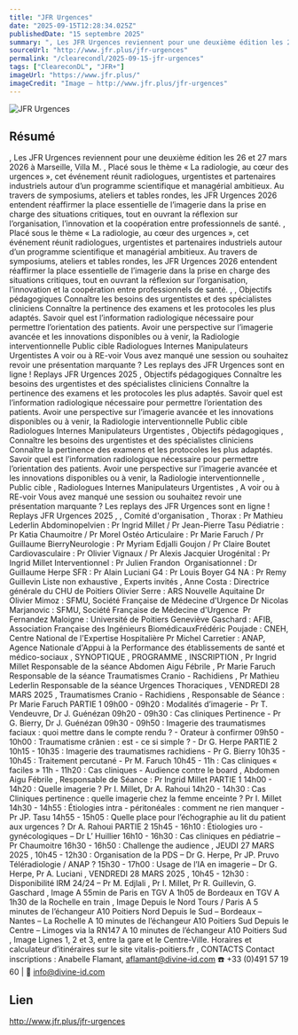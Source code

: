 ```yaml
---
title: "JFR Urgences"
date: "2025-09-15T12:28:34.025Z"
publishedDate: "15 septembre 2025"
summary: ", Les JFR Urgences reviennent pour une deuxième édition les 26 et 27 mars 2026 à Marseille, Villa M. , Placé sous le thème « La radiologie, au cœur des urgences », cet événement réunit radiologues, urgentistes et partenaires industriels autour d’un programme scientifique et managérial ambitieux. Au travers de symposiums, ateliers et tables rondes, les JFR Urgences 2026 entendent réaffirmer la place essentielle de l’imagerie dans la prise en charge des situations critiques, tout en ouvrant la réflexion sur l’organisation, l’innovation et la coopération entre professionnels de santé. , Placé sous le thème « La radiologie, au cœur des urgences », cet événement réunit radiologues, urgentistes et partenaires industriels autour d’un programme scientifique et managérial ambitieux. Au travers de symposiums, ateliers et tables rondes, les JFR Urgences 2026 entendent réaffirmer la place essentielle de l’imagerie dans la prise en charge des situations critiques, tout en ouvrant la réflexion sur l’organisation, l’innovation et la coopération entre professionnels de santé. , , Objectifs pédagogiques Connaître les besoins des urgentistes et des spécialistes cliniciens Connaître la pertinence des examens et les protocoles les plus adaptés. Savoir quel est l’information radiologique nécessaire pour permettre l’orientation des patients. Avoir une perspective sur l’imagerie avancée et les innovations disponibles ou à venir, la Radiologie interventionnelle Public cible Radiologues Internes Manipulateurs Urgentistes A voir ou à RE-voir Vous avez manqué une session ou souhaitez revoir une présentation marquante ? Les replays des JFR Urgences sont en ligne ! Replays JFR Urgences 2025 , Objectifs pédagogiques Connaître les besoins des urgentistes et des spécialistes cliniciens Connaître la pertinence des examens et les protocoles les plus adaptés. Savoir quel est l’information radiologique nécessaire pour permettre l’orientation des patients. Avoir une perspective sur l’imagerie avancée et les innovations disponibles ou à venir, la Radiologie interventionnelle Public cible Radiologues Internes Manipulateurs Urgentistes , Objectifs pédagogiques , Connaître les besoins des urgentistes et des spécialistes cliniciens Connaître la pertinence des examens et les protocoles les plus adaptés. Savoir quel est l’information radiologique nécessaire pour permettre l’orientation des patients. Avoir une perspective sur l’imagerie avancée et les innovations disponibles ou à venir, la Radiologie interventionnelle , Public cible , Radiologues Internes Manipulateurs Urgentistes , A voir ou à RE-voir Vous avez manqué une session ou souhaitez revoir une présentation marquante ? Les replays des JFR Urgences sont en ligne ! Replays JFR Urgences 2025 , , Comité d&#039;organisation , Thorax : Pr Mathieu Lederlin Abdominopelvien : Pr Ingrid Millet / Pr Jean-Pierre Tasu​ Pédiatrie : Pr Katia Chaumoitre / Pr Morel​ Ostéo Articulaire : Pr Marie Faruch / Pr Guillaume Bierry​ Neurologie : Pr Myriam Edjalli Goujon / Pr Claire Boutet ​ Cardiovasculaire : Pr Olivier Vignaux / Pr Alexis Jacquier​ Urogénital : Pr Ingrid Millet​ Interventionnel : Pr Julien Frandon ​ Organisationnel : Dr Guillaume Herpe SFR : Pr Alain Luciani​ G4 : Pr Louis Boyer​ G4 NA : Pr Remy Guillevin​ Liste non exhaustive​ , Experts invités , Anne Costa : Directrice générale du CHU de Poitiers​ Olivier Serre : ARS Nouvelle Aquitaine​ Dr Olivier Mimoz : SFMU, Société Française de Médecine d&#039;Urgence Dr Nicolas Marjanovic : SFMU, Société Française de Médecine d&#039;Urgence ​ Pr Fernandez Maloigne : Université de Poitiers​ Geneviève Gaschard : AFIB, Association Française des Ingénieurs Biomédicaux​ Frédéric Poujade : CNEH, Centre National de l&#039;Expertise Hospitalière Pr Michel Carretier : ANAP, Agence Nationale d&#039;Appui à la Performance des établissements de santé et médico-sociaux , SYNOPTIQUE , PROGRAMME , INSCRIPTION , Pr Ingrid Millet Responsable de la séance Abdomen Aigu Fébrile , Pr Marie Faruch Responsable de la séance Traumatismes Cranio - Rachidiens , Pr Mathieu Lederlin Responsable de la séance Urgences Thoraciques , VENDREDI 28 MARS 2025 , Traumatismes Cranio - Rachidiens , Responsable de Séance : Pr Marie Faruch PARTIE 1 09h00 - 09h20 : Modalités d’imagerie - Pr T. Vendeuvre, Dr J. Guénézan 09h20 - 09h30 : Cas cliniques Pertinence - Pr G. Bierry, Dr J. Guénézan 09h30 - 09h50 : Imagerie des traumatismes faciaux : quoi mettre dans le compte rendu ? - Orateur à confirmer 09h50 - 10h00 : Traumatisme crânien : est - ce si simple ? - Dr G. Herpe PARTIE 2 10h15 - 10h35 : Imagerie des traumatismes rachidiens - Pr G. Bierry 10h35 - 10h45 : Traitement percutané - Pr M. Faruch 10h45 - 11h : Cas cliniques « faciles » 11h - 11h20 : Cas cliniques - Audience contre le board , Abdomen Aigu Fébrile , Responsable de Séance : Pr Ingrid Millet PARTIE 1 14h00 - 14h20 : Quelle imagerie ? Pr I. Millet, Dr A. Rahoui 14h20 - 14h30 : Cas Cliniques pertinence : quelle imagerie chez la femme enceinte ? Pr I. Millet 14h30 - 14h55 : Étiologies intra - péritonéales : comment ne rien manquer - Pr JP. Tasu 14h55 - 15h05 : Quelle place pour l’échographie au lit du patient aux urgences ? Dr A. Rahoui PARTIE 2 15h45 - 16h10 : Étiologies uro - gynécologiques – Dr L’ Huillier 16h10 - 16h30 : Cas cliniques en pédiatrie – Pr Chaumoitre 16h30 - 16h50 : Challenge the audience , JEUDI 27 MARS 2025 , 10h45 - 12h30 : Organisation de la PDS – Dr G. Herpe, Pr JP. Pruvo Téléradiologie / ANAP ? 15h30 - 17h00 : Usage de l’IA en imagerie – Dr G. Herpe, Pr A. Luciani , VENDREDI 28 MARS 2025 , 10h45 - 12h30 : Disponibilité IRM 24/24 – Pr M. Edjlali , Pr I. Millet, Pr R. Guillevin, G. Gaschard , Image A 55min de Paris en TGV A 1h05 de Bordeaux en TGV A 1h30 de la Rochelle en train , Image Depuis le Nord Tours / Paris A 5 minutes de l’échangeur A10 Poitiers Nord Depuis le Sud – Bordeaux – Nantes – La Rochelle A 10 minutes de l’échangeur A10 Poitiers Sud Depuis le Centre – Limoges via la RN147 A 10 minutes de l’échangeur A10 Poitiers Sud , Image Lignes 1, 2 et 3, entre la gare et le Centre-Ville. Horaires et calculateur d’itinéraires sur le site vitalis-poitiers.fr , CONTACTS Contact inscriptions : Anabelle Flamant, aflamant@divine-id.com ☎️ +33 (0)491 57 19 60 | 📧 info@divine-id.com"
sourceUrl: "http://www.jfr.plus/jfr-urgences"
permalink: "/clearecondl/2025-09-15-jfr-urgences"
tags: ["CleareconDL", "JFR+"]
imageUrl: "https://www.jfr.plus/"
imageCredit: "Image — http://www.jfr.plus/jfr-urgences"
---
```


![JFR Urgences](https://www.jfr.plus/)

## Résumé

, Les JFR Urgences reviennent pour une deuxième édition les 26 et 27 mars 2026 à Marseille, Villa M. , Placé sous le thème « La radiologie, au cœur des urgences », cet événement réunit radiologues, urgentistes et partenaires industriels autour d’un programme scientifique et managérial ambitieux. Au travers de symposiums, ateliers et tables rondes, les JFR Urgences 2026 entendent réaffirmer la place essentielle de l’imagerie dans la prise en charge des situations critiques, tout en ouvrant la réflexion sur l’organisation, l’innovation et la coopération entre professionnels de santé. , Placé sous le thème « La radiologie, au cœur des urgences », cet événement réunit radiologues, urgentistes et partenaires industriels autour d’un programme scientifique et managérial ambitieux. Au travers de symposiums, ateliers et tables rondes, les JFR Urgences 2026 entendent réaffirmer la place essentielle de l’imagerie dans la prise en charge des situations critiques, tout en ouvrant la réflexion sur l’organisation, l’innovation et la coopération entre professionnels de santé. , , Objectifs pédagogiques Connaître les besoins des urgentistes et des spécialistes cliniciens Connaître la pertinence des examens et les protocoles les plus adaptés. Savoir quel est l’information radiologique nécessaire pour permettre l’orientation des patients. Avoir une perspective sur l’imagerie avancée et les innovations disponibles ou à venir, la Radiologie interventionnelle Public cible Radiologues Internes Manipulateurs Urgentistes A voir ou à RE-voir Vous avez manqué une session ou souhaitez revoir une présentation marquante ? Les replays des JFR Urgences sont en ligne ! Replays JFR Urgences 2025 , Objectifs pédagogiques Connaître les besoins des urgentistes et des spécialistes cliniciens Connaître la pertinence des examens et les protocoles les plus adaptés. Savoir quel est l’information radiologique nécessaire pour permettre l’orientation des patients. Avoir une perspective sur l’imagerie avancée et les innovations disponibles ou à venir, la Radiologie interventionnelle Public cible Radiologues Internes Manipulateurs Urgentistes , Objectifs pédagogiques , Connaître les besoins des urgentistes et des spécialistes cliniciens Connaître la pertinence des examens et les protocoles les plus adaptés. Savoir quel est l’information radiologique nécessaire pour permettre l’orientation des patients. Avoir une perspective sur l’imagerie avancée et les innovations disponibles ou à venir, la Radiologie interventionnelle , Public cible , Radiologues Internes Manipulateurs Urgentistes , A voir ou à RE-voir Vous avez manqué une session ou souhaitez revoir une présentation marquante ? Les replays des JFR Urgences sont en ligne ! Replays JFR Urgences 2025 , , Comité d&#039;organisation , Thorax : Pr Mathieu Lederlin Abdominopelvien : Pr Ingrid Millet / Pr Jean-Pierre Tasu​ Pédiatrie : Pr Katia Chaumoitre / Pr Morel​ Ostéo Articulaire : Pr Marie Faruch / Pr Guillaume Bierry​ Neurologie : Pr Myriam Edjalli Goujon / Pr Claire Boutet ​ Cardiovasculaire : Pr Olivier Vignaux / Pr Alexis Jacquier​ Urogénital : Pr Ingrid Millet​ Interventionnel : Pr Julien Frandon ​ Organisationnel : Dr Guillaume Herpe SFR : Pr Alain Luciani​ G4 : Pr Louis Boyer​ G4 NA : Pr Remy Guillevin​ Liste non exhaustive​ , Experts invités , Anne Costa : Directrice générale du CHU de Poitiers​ Olivier Serre : ARS Nouvelle Aquitaine​ Dr Olivier Mimoz : SFMU, Société Française de Médecine d&#039;Urgence Dr Nicolas Marjanovic : SFMU, Société Française de Médecine d&#039;Urgence ​ Pr Fernandez Maloigne : Université de Poitiers​ Geneviève Gaschard : AFIB, Association Française des Ingénieurs Biomédicaux​ Frédéric Poujade : CNEH, Centre National de l&#039;Expertise Hospitalière Pr Michel Carretier : ANAP, Agence Nationale d&#039;Appui à la Performance des établissements de santé et médico-sociaux , SYNOPTIQUE , PROGRAMME , INSCRIPTION , Pr Ingrid Millet Responsable de la séance Abdomen Aigu Fébrile , Pr Marie Faruch Responsable de la séance Traumatismes Cranio - Rachidiens , Pr Mathieu Lederlin Responsable de la séance Urgences Thoraciques , VENDREDI 28 MARS 2025 , Traumatismes Cranio - Rachidiens , Responsable de Séance : Pr Marie Faruch PARTIE 1 09h00 - 09h20 : Modalités d’imagerie - Pr T. Vendeuvre, Dr J. Guénézan 09h20 - 09h30 : Cas cliniques Pertinence - Pr G. Bierry, Dr J. Guénézan 09h30 - 09h50 : Imagerie des traumatismes faciaux : quoi mettre dans le compte rendu ? - Orateur à confirmer 09h50 - 10h00 : Traumatisme crânien : est - ce si simple ? - Dr G. Herpe PARTIE 2 10h15 - 10h35 : Imagerie des traumatismes rachidiens - Pr G. Bierry 10h35 - 10h45 : Traitement percutané - Pr M. Faruch 10h45 - 11h : Cas cliniques « faciles » 11h - 11h20 : Cas cliniques - Audience contre le board , Abdomen Aigu Fébrile , Responsable de Séance : Pr Ingrid Millet PARTIE 1 14h00 - 14h20 : Quelle imagerie ? Pr I. Millet, Dr A. Rahoui 14h20 - 14h30 : Cas Cliniques pertinence : quelle imagerie chez la femme enceinte ? Pr I. Millet 14h30 - 14h55 : Étiologies intra - péritonéales : comment ne rien manquer - Pr JP. Tasu 14h55 - 15h05 : Quelle place pour l’échographie au lit du patient aux urgences ? Dr A. Rahoui PARTIE 2 15h45 - 16h10 : Étiologies uro - gynécologiques – Dr L’ Huillier 16h10 - 16h30 : Cas cliniques en pédiatrie – Pr Chaumoitre 16h30 - 16h50 : Challenge the audience , JEUDI 27 MARS 2025 , 10h45 - 12h30 : Organisation de la PDS – Dr G. Herpe, Pr JP. Pruvo Téléradiologie / ANAP ? 15h30 - 17h00 : Usage de l’IA en imagerie – Dr G. Herpe, Pr A. Luciani , VENDREDI 28 MARS 2025 , 10h45 - 12h30 : Disponibilité IRM 24/24 – Pr M. Edjlali , Pr I. Millet, Pr R. Guillevin, G. Gaschard , Image A 55min de Paris en TGV A 1h05 de Bordeaux en TGV A 1h30 de la Rochelle en train , Image Depuis le Nord Tours / Paris A 5 minutes de l’échangeur A10 Poitiers Nord Depuis le Sud – Bordeaux – Nantes – La Rochelle A 10 minutes de l’échangeur A10 Poitiers Sud Depuis le Centre – Limoges via la RN147 A 10 minutes de l’échangeur A10 Poitiers Sud , Image Lignes 1, 2 et 3, entre la gare et le Centre-Ville. Horaires et calculateur d’itinéraires sur le site vitalis-poitiers.fr , CONTACTS Contact inscriptions : Anabelle Flamant, aflamant@divine-id.com ☎️ +33 (0)491 57 19 60 | 📧 info@divine-id.com

## Lien

http://www.jfr.plus/jfr-urgences
